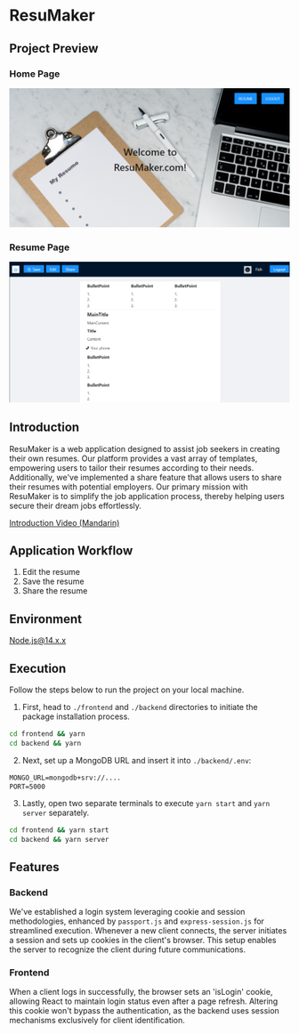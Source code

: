 # ResuMaker
## Project Preview
### Home Page
<a href="https://youtu.be/R3rLPsVxOU8"><img alt="home page" src="./frontend/img/homePage.png"></a>

### Resume Page
<a href="https://youtu.be/R3rLPsVxOU8"><img alt="edit resume page" src="./frontend/img/resuMaker.png"></a>

## Introduction
ResuMaker is a web application designed to assist job seekers in creating their own resumes. Our platform provides a vast array of templates, empowering users to tailor their resumes according to their needs. Additionally, we've implemented a share feature that allows users to share their resumes with potential employers. Our primary mission with ResuMaker is to simplify the job application process, thereby helping users secure their dream jobs effortlessly.

[Introduction Video (Mandarin)](https://youtu.be/R3rLPsVxOU8)

## Application Workflow
1. Edit the resume 
2. Save the resume
3. Share the resume

## Environment
Node.js@14.x.x

## Execution

Follow the steps below to run the project on your local machine.

1. First, head to `./frontend` and `./backend` directories to initiate the package installation process.
```bash
cd frontend && yarn
cd backend && yarn
```

2. Next, set up a MongoDB URL and insert it into `./backend/.env`:
```
MONGO_URL=mongodb+srv://....
PORT=5000
```

3. Lastly, open two separate terminals to execute `yarn start` and `yarn server` separately.
```bash
cd frontend && yarn start
cd backend && yarn server
```

## Features
### Backend
We've established a login system leveraging cookie and session methodologies, enhanced by `passport.js` and `express-session.js` for streamlined execution. Whenever a new client connects, the server initiates a session and sets up cookies in the client's browser. This setup enables the server to recognize the client during future communications.

### Frontend
When a client logs in successfully, the browser sets an 'isLogin' cookie, allowing React to maintain login status even after a page refresh. Altering this cookie won't bypass the authentication, as the backend uses session mechanisms exclusively for client identification.
